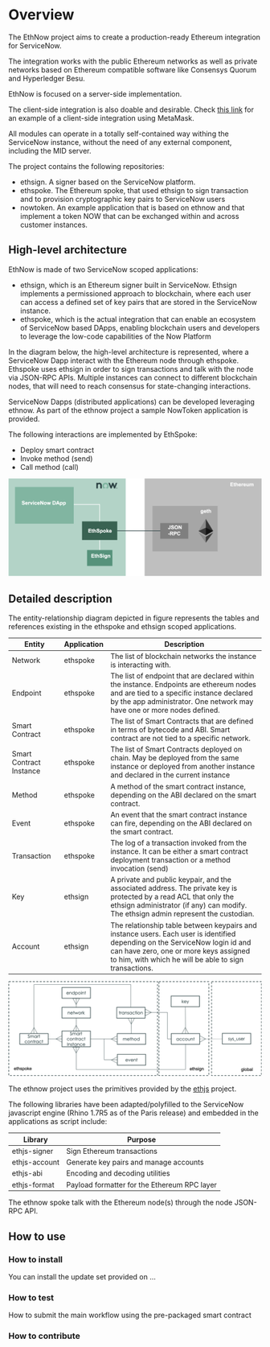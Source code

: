 # Overview

The EthNow project aims to create a production-ready Ethereum integration for ServiceNow. 

The integration works with the public Ethereum networks as well as private networks based on Ethereum compatible software like Consensys Quorum and Hyperledger Besu.

EthNow is focused on a server-side implementation.

The client-side integration is also doable and desirable. Check [this link](https://www.linkedin.com/pulse/servicenow-non-fungible-tokens-enterprise-ethereum-nicola-attico/) for an example of a client-side integration using MetaMask.

All modules can operate in a totally self-contained way withing the ServiceNow instance, without the need of any external component, including the MID server.

The project contains the following repositories:
- ethsign. A signer based on the ServiceNow platform.
- ethspoke. The Ethereum spoke, that used ethsign to sign transaction and to provision cryptographic key pairs to ServiceNow users
- nowtoken. An example application that is based on ethnow and that implement a token NOW that can be exchanged within and across customer instances.

## High-level architecture

EthNow is made of two ServiceNow scoped applications:
- ethsign, which is an Ethereum signer built in ServiceNow. Ethsign implements a permissioned approach to blockchain, where each user can access a defined set of key pairs that are stored in the ServiceNow instance.
- ethspoke, which is the actual integration that can enable an ecosystem of ServiceNow based DApps, enabling blockchain users and developers to leverage the low-code capabilities of the Now Platform

In the diagram below, the high-level architecture is represented, where a ServiceNow Dapp interact with the Ethereum node through ethspoke. Ethspoke uses ethsign in order to sign transactions and talk with the node via JSON-RPC APIs. Multiple instances can connect to different blockchain nodes, that will need to reach consensus for state-changing interactions. 

ServiceNow Dapps (distributed applications) can be developed leveraging ethnow. As part of the ethnow project a sample NowToken application is provided.

The following interactions are implemented by EthSpoke:
- Deploy smart contract
- Invoke method (send)
- Call method (call)

![Architecture](ethnow_arch.png)

## Detailed description

The entity-relationship diagram depicted in figure represents the tables and references existing in the ethspoke and ethsign scoped applications.

| Entity  | Application |Description |
|---|---|---|
|Network|ethspoke|The list of blockchain networks the instance is interacting with.|
|Endpoint|ethspoke|The list of endpoint that are declared within the instance. Endpoints are ethereum nodes and are tied to a specific instance declared by the app administrator. One network may have one or more nodes defined.|
|Smart Contract|ethspoke|The list of Smart Contracts that are defined in terms of bytecode and ABI. Smart contract are not tied to a specific network.|
|Smart Contract Instance|ethspoke|The list of Smart Contracts deployed on chain. May be deployed from the same instance or deployed from another instance and declared in the current instance |
|Method|ethspoke|A method of the smart contract instance, depending on the ABI declared on the smart contract.
|Event|ethspoke|An event that the smart contract instance can fire, depending on the ABI declared on the smart contract.
|Transaction|ethspoke|The log of a transaction invoked from the instance. It can be either a smart contract deployment transaction or a method invocation (send)|
|Key|ethsign|A private and public keypair, and the associated address. The private key is protected by a read ACL that only the ethsign administrator (if any) can modify. The ethsign admin represent the custodian.
|Account|ethsign|The relationship table between keypairs and instance users. Each user is identified depending on the ServiceNow login id and can have zero,  one or more keys assigned to him, with which he will be able to sign transactions. |



![Entity Diagram](ethnow_erd.png)


The ethnow project uses the primitives provided by the [ethjs](https://github.com/ethjs) project.

The following libraries have been adapted/polyfilled to the ServiceNow javascript engine (Rhino 1.7R5 as of the Paris release) and embedded in the applications as script include:

| Library | Purpose |
|---|---|
|ethjs-signer| Sign Ethereum transactions|
|ethjs-account| Generate key pairs and manage accounts|
|ethjs-abi| Encoding and decoding utilities|
|ethjs-format| Payload formatter for the Ethereum RPC layer |


The ethnow spoke talk with the Ethereum node(s) through the node JSON-RPC API.

## How to use

### How to install
You can install the update set provided on ...

### How to test
How to submit the main workflow using the pre-packaged smart contract

### How to contribute



